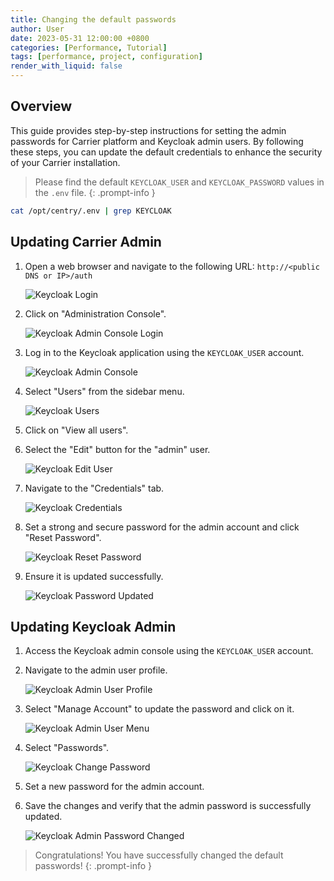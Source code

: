 ```yaml
---
title: Changing the default passwords
author: User
date: 2023-05-31 12:00:00 +0800
categories: [Performance, Tutorial]
tags: [performance, project, configuration]
render_with_liquid: false
---
```


## Overview
This guide provides step-by-step instructions for setting the admin passwords for Carrier platform and Keycloak admin users.
By following these steps, you can update the default credentials to enhance the security of your Carrier installation.

> Please find the default `KEYCLOAK_USER` and `KEYCLOAK_PASSWORD` values in the `.env` file.
{: .prompt-info }

```bash
cat /opt/centry/.env | grep KEYCLOAK
```

## Updating Carrier Admin

1. Open a web browser and navigate to the following URL: `http://<public DNS or IP>/auth`

    ![Keycloak Login](/assets/posts_img/keycloak_panel_auth.png)

2. Click on "Administration Console".

    ![Keycloak Admin Console Login](/assets/posts_img/login_keycloak.png)

3. Log in to the Keycloak application using the `KEYCLOAK_USER` account.

    ![Keycloak Admin Console](/assets/posts_img/after_login_keycloak.png)

4. Select "Users" from the sidebar menu.

    ![Keycloak Users](/assets/posts_img/keycloak_users.png)

5. Click on "View all users".

6. Select the "Edit" button for the "admin" user.

    ![Keycloak Edit User](/assets/posts_img/admin_keycloak.png)

8. Navigate to the "Credentials" tab.

    ![Keycloak Credentials](/assets/posts_img/admin_cred_keycloak.png)

9. Set a strong and secure password for the admin account and click "Reset Password".

    ![Keycloak Reset Password](/assets/posts_img/reset_pwd_keycloak.png)

11. Ensure it is updated successfully.

    ![Keycloak Password Updated](/assets/posts_img/pwd_updated_keycloak.png)

## Updating Keycloak Admin

1. Access the Keycloak admin console using the `KEYCLOAK_USER` account.

2. Navigate to the admin user profile.

    ![Keycloak Admin User Profile](/assets/posts_img/manage_account_keycloak.png)

3. Select "Manage Account" to update the password and click on it.

    ![Keycloak Admin User Menu](/assets/posts_img/menu_admin_keycloak.png)

4. Select "Passwords".

    ![Keycloak Change Password](/assets/posts_img/change_pwd_keycloak.png)

5. Set a new password for the admin account.

6. Save the changes and verify that the admin password is successfully updated.

    ![Keycloak Admin Password Changed](/assets/posts_img/changed_admin_pwd_keycloak.png)

> Congratulations! You have successfully changed the default passwords!
{: .prompt-info }
